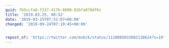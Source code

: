 ```yaml
---
guid: fb5ccfa8-f337-417b-8690-02bfa878df6c
title: '2019.03.25, 08:52'
date: '2019-03-25T07:52:07+00:00'
changed: '2019-09-24T07:19:45+00:00'


repost_of: 'https://twitter.com/mxbck/status/1110085033082138624?s=19'
---
```


